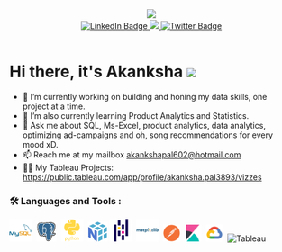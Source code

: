 <div id="header" align="center">
  <img src="https://media.giphy.com/media/v1.Y2lkPTc5MGI3NjExZHUxajZuMjFlcGxqbm9ja2RqeG9scjdlbTFmcG5rdTJkeml4ZjB1OSZlcD12MV9pbnRlcm5hbF9naWZfYnlfaWQmY3Q9Zw/XG5Zdo5MOxMpfPNicm/giphy.gif" width="100"/>
</div>
<div id="badges" align="center">
  <a href="https://www.linkedin.com/in/akankshapal602/">
    <img src="https://img.shields.io/badge/LinkedIn-blue?style=for-the-badge&logo=linkedin&logoColor=white" alt="LinkedIn Badge"/>
  </a>
  <a href="https://www.instagram.com/baskarakki/">
    <img src="https://img.shields.io/badge/Instagram-lightgrey?style=for-the-badge&logo=instagram&logoColor=white%22%20alt=%22Instagram%20Badge"/>
  </a>
  <a href="https://x.com/whoakankshaa">
    <img src="https://img.shields.io/badge/Twitter-blue?style=for-the-badge&logo=twitter&logoColor=white" alt="Twitter Badge"/>
  </a>
</div>
<div align ="center">
  <img src="https://komarev.com/ghpvc/?username=akankshapal602&style=flat-square&color=blue" alt=""/>
</div>
<h1>
  Hi there, it's Akanksha
  <img src="https://media.giphy.com/media/hvRJCLFzcasrR4ia7z/giphy.gif" width="30px"/>
</h1>

- 🔭 I’m currently working on building and honing my data skills, one project at a time.
- 🌱 I’m also currently learning Product Analytics and Statistics.
- 💬 Ask me about SQL, Ms-Excel, product analytics, data analytics, optimizing ad-campaigns and oh, song recommendations for every mood xD. 
- 📫 Reach me at my mailbox akankshapal602@hotmail.com
- 👩‍💻 My Tableau Projects: https://public.tableau.com/app/profile/akanksha.pal3893/vizzes

### :hammer_and_wrench: Languages and Tools :

<div aligh ="bottom">
  <img src="https://github.com/devicons/devicon/blob/master/icons/mysql/mysql-original-wordmark.svg" title="MySQL"  alt="MySQL" width="40" height="40"/>&nbsp;
  <img src="https://github.com/devicons/devicon/blob/master/icons/postgresql/postgresql-original.svg" title="PostGreSQL"  alt="PostGreSQL" width="35" height="35"/>&nbsp;  
  <img src="https://github.com/devicons/devicon/blob/master/icons/python/python-plain-wordmark.svg" title="Python" alt="Python" width="40" height="40"/>&nbsp;
  <img src="https://github.com/devicons/devicon/blob/master/icons/numpy/numpy-original.svg" title="Numpy" **alt="Numpy" width="35" height="35"/>
  <img src="https://github.com/devicons/devicon/blob/master/icons/pandas/pandas-original.svg" title="Pandas" alt="Pandas" width="40" height="40"/>&nbsp;
  <img src="https://github.com/devicons/devicon/blob/master/icons/matplotlib/matplotlib-original-wordmark.svg" title="Matplotlib" alt="Matplotlib" width="40" height="40"/>&nbsp;
  <img src="https://github.com/devicons/devicon/blob/master/icons/postman/postman-original.svg" title="Postman" alt="Postman" width="30" height="30"/>&nbsp;
  <img src="https://github.com/devicons/devicon/blob/master/icons/kibana/kibana-original.svg" title="Kibana" alt="Kibana" width="30" height="30"/>&nbsp;
  <img src="https://github.com/devicons/devicon/blob/master/icons/googlecloud/googlecloud-original.svg" title="GoogleCloud" alt="GoogleCloud" width="30" height="30"/>&nbsp;
  <img src="https://www.lib.washington.edu/dataservices/images/Tableau_Software_logo.png" title="Tableau" alt="Tableau" width="50" height="50"/>&nbsp;
</div>
